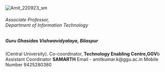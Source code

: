 ![Amit_220923_sm](https://github.com/khaskalamamit/khaskalamamit.github.io/assets/148521493/e8803442-c825-4b75-b7b4-91ac5739822d) </br>
<h6>Associate Professor, <Br> Department of Information Technology</Br> </h6>
<h5>Guru Ghasidas Vishwavidyalaya, Bilaspur </h5> (Central University).
Co-coordinator,<b> Technology Enabling Centre,GGV</b>b<br>
Assistant Coordinator <b>SAMARTH</b>
Email - amitkumar.k@ggu.ac.in
Mobile Number 9425280380

